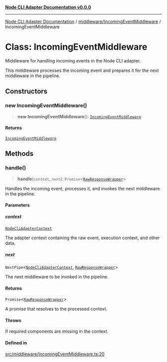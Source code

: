 [**Node CLI Adapter Documentation v0.0.0**](../../../README.md)

***

[Node CLI Adapter Documentation](../../../modules.md) / [middleware/IncomingEventMiddleware](../README.md) / IncomingEventMiddleware

# Class: IncomingEventMiddleware

Middleware for handling incoming events in the Node CLI adapter.

This middleware processes the incoming event and prepares it for the next middleware in the pipeline.

## Constructors

### new IncomingEventMiddleware()

> **new IncomingEventMiddleware**(): [`IncomingEventMiddleware`](IncomingEventMiddleware.md)

#### Returns

[`IncomingEventMiddleware`](IncomingEventMiddleware.md)

## Methods

### handle()

> **handle**(`context`, `next`): `Promise`\<[`RawResponseWrapper`](../../../RawResponseWrapper/classes/RawResponseWrapper.md)\>

Handles the incoming event, processes it, and invokes the next middleware in the pipeline.

#### Parameters

##### context

[`NodeCliAdapterContext`](../../../declarations/interfaces/NodeCliAdapterContext.md)

The adapter context containing the raw event, execution context, and other data.

##### next

`NextPipe`\<[`NodeCliAdapterContext`](../../../declarations/interfaces/NodeCliAdapterContext.md), [`RawResponseWrapper`](../../../RawResponseWrapper/classes/RawResponseWrapper.md)\>

The next middleware to be invoked in the pipeline.

#### Returns

`Promise`\<[`RawResponseWrapper`](../../../RawResponseWrapper/classes/RawResponseWrapper.md)\>

A promise that resolves to the processed context.

#### Throws

If required components are missing in the context.

#### Defined in

[src/middleware/IncomingEventMiddleware.ts:20](https://github.com/stonemjs/node-cli-adapter/blob/51fcc01bbd0eb589538cce80e62e720559e5481a/src/middleware/IncomingEventMiddleware.ts#L20)
